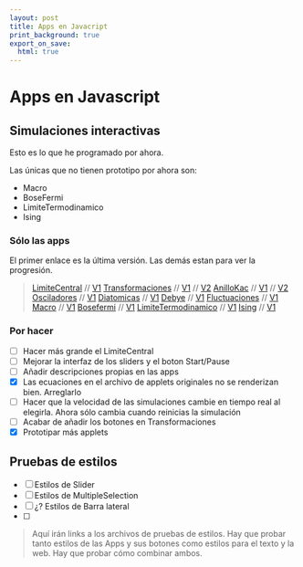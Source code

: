 ```yaml
---
layout: post
title: Apps en Javacript
print_background: true
export_on_save:
  html: true
---
```


# Apps en Javascript

## Simulaciones interactivas

Esto es lo que he programado por ahora.

Las únicas que no tienen prototipo por ahora son:

- Macro
- BoseFermi
- LimiteTermodinamico
- Ising

### Sólo las apps

El primer enlace es la última versión. Las demás estan para ver la progresión.

> [LimiteCentral](01-LimiteCentral/LimiteCentral.html) // [V1](01-LimiteCentral/V1/LimiteCentral.html)
> [Transformaciones](03-Transformaciones/Transformaciones.html) // [V1](03-Transformaciones/V1/Transformaciones.html) // [V2](03-Transformaciones/V2/Transformaciones.html)
> [AnilloKac](02-AnilloKac/AnilloKac.html) // [V1](02-AnilloKac/V1/AnilloKac.html) // [V2](02-AnilloKac/V2/AnilloKac.html)
> [Osciladores](04-Osciladores/Osciladores.html) // [V1](04-Osciladores/V1/Osciladores.html)
> [Diatomicas](06-Diatomicas/Diatomicas.html) // [V1](06-Diatomicas/V1/Diatomicas.html)
> [Debye](07-Debye/Debye.html) // [V1](07-Debye/V1/Debye.html)
> [Fluctuaciones](08-Fluctuaciones/Fluctuaciones.html) // [V1](08-Fluctuaciones/V1/Fluctuaciones.html)
> [Macro](09-Macro/Macro.html) // [V1](09-Macro/V1/Macro.html)
> [Bosefermi](10-Bosefermi/Bosefermi.html) // [V1](10-Bosefermi/V1/Bosefermi.html)
> [LimiteTermodinamico](05-LimiteTermodinamico/LT.html) // [V1](05-LimiteTermodinamico/V1/LT.html)
> [Ising](11-Ising/Ising.html) // [V1](11-Ising/V1/Ising.html)

### Por hacer

- [ ] Hacer más grande el LimiteCentral
- [ ] Mejorar la interfaz de los sliders y el boton Start/Pause
- [ ] Añadir descripciones propias en las apps
- [x] Las ecuaciones en el archivo de applets originales no se renderizan bien. Arreglarlo
- [ ] Hacer que la velocidad de las simulaciones cambie en tiempo real al elegirla. Ahora sólo cambia cuando reinicias la simulación
- [ ] Acabar de añadir los botones en Transformaciones
- [x] Prototipar más applets

## Pruebas de estilos

- [ ] Estilos de Slider
- [ ] Estilos de MultipleSelection
- [ ] ¿? Estilos de Barra lateral
- [ ] 

> Aquí irán links a los archivos de pruebas de estilos.
> Hay que probar tanto estilos de las Apps y sus botones como estilos para el texto y la web.
> Hay que probar cómo combinar ambos.
